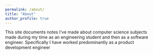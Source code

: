 ```yaml
---
permalink: /about/
title: "About"
author_profile: true
---
```


This site documents notes I've made about computer science subjects made during my time as an engineering student
and then as a software engineer. Specifically I have worked predominantly as a product development engineer

